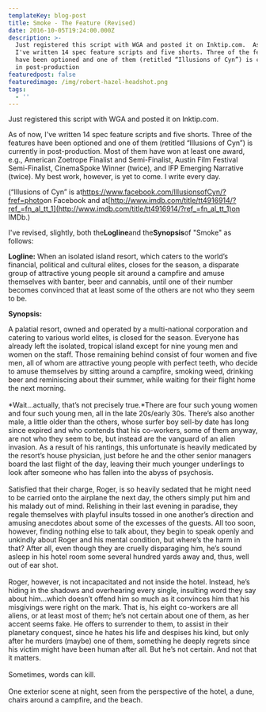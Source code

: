 ```yaml
---
templateKey: blog-post
title: Smoke - The Feature (Revised)
date: 2016-10-05T19:24:00.000Z
description: >-
  Just registered this script with WGA and posted it on Inktip.com.  As of now,
  I've written 14 spec feature scripts and five shorts. Three of the features
  have been optioned and one of them (retitled “Illusions of Cyn”) is currently
  in post-production
featuredpost: false
featuredimage: /img/robert-hazel-headshot.png
tags:
  - ''
---
```

Just registered this script with WGA and posted it on Inktip.com.

As of now, I've written 14 spec feature scripts and five shorts. Three of the features have been optioned and one of them (retitled “Illusions of Cyn”) is currently in post-production. Most of them have won at least one award, e.g., American Zoetrope Finalist and Semi-Finalist, Austin Film Festival Semi-Finalist, CinemaSpoke Winner (twice), and IFP Emerging Narrative (twice). My best work, however, is yet to come. I write every day.

(“Illusions of Cyn” is at<https://www.facebook.com/IllusionsofCyn/?fref=photo>on Facebook and at[http://www.imdb.com/title/tt4916914/?ref_=fn_al_tt_1](http://www.imdb.com/title/tt4916914/?ref_=fn_al_tt_1)on IMDb.)

I've revised, slightly, both the**Logline**and the**Synopsis**of "Smoke" as follows:

**Logline:** When an isolated island resort, which caters to the world’s financial, political and cultural elites, closes for the season, a disparate group of attractive young people sit around a campfire and amuse themselves with banter, beer and cannabis, until one of their number becomes convinced that at least some of the others are not who they seem to be.

**Synopsis:** 

A palatial resort, owned and operated by a multi-national corporation and catering to various world elites, is closed for the season. Everyone has already left the isolated, tropical island except for nine young men and women on the staff. Those remaining behind consist of four women and five men, all of whom are attractive young people with perfect teeth, who decide to amuse themselves by sitting around a campfire, smoking weed, drinking beer and reminiscing about their summer, while waiting for their flight home the next morning.\
\
*Wait…actually, that’s not precisely true.*There are four such young women and four such young men, all in the late 20s/early 30s. There’s also another male, a little older than the others, whose surfer boy sell-by date has long since expired and who contends that his co-workers, some of them anyway, are not who they seem to be, but instead are the vanguard of an alien invasion. As a result of his rantings, this unfortunate is heavily medicated by the resort’s house physician, just before he and the other senior managers board the last flight of the day, leaving their much younger underlings to look after someone who has fallen into the abyss of psychosis.\
\
Satisfied that their charge, Roger, is so heavily sedated that he might need to be carried onto the airplane the next day, the others simply put him and his malady out of mind. Relishing in their last evening in paradise, they regale themselves with playful insults tossed in one another’s direction and amusing anecdotes about some of the excesses of the guests. All too soon, however, finding nothing else to talk about, they begin to speak openly and unkindly about Roger and his mental condition, but where’s the harm in that? After all, even though they are cruelly disparaging him, he’s sound asleep in his hotel room some several hundred yards away and, thus, well out of ear shot.\
\
Roger, however, is not incapacitated and not inside the hotel. Instead, he’s hiding in the shadows and overhearing every single, insulting word they say about him…which doesn’t offend him so much as it convinces him that his misgivings were right on the mark. That is, his eight co-workers are all aliens, or at least most of them; he’s not certain about one of them, as her accent seems fake. He offers to surrender to them, to assist in their planetary conquest, since he hates his life and despises his kind, but only after he murders (maybe) one of them, something he deeply regrets since his victim might have been human after all. But he’s not certain. And not that it matters.\
\
Sometimes, words can kill.\
\
One exterior scene at night, seen from the perspective of the hotel, a dune, chairs around a campfire, and the beach.
